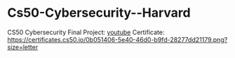 # Cs50-Cybersecurity--Harvard
CS50 Cybersecurity
Final Project: [youtube](https://youtu.be/nhIDL1Riwb0?si=_6575Jf9HCKhnNCN)
Certificate: https://certificates.cs50.io/0b051406-5e40-46d0-b9fd-28277dd21179.png?size=letter

